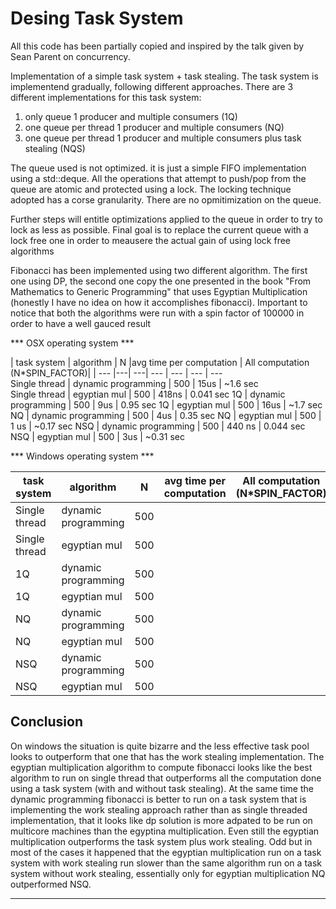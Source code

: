 Desing Task System   
===================

All this code has been partially copied and inspired by the talk given by Sean Parent on concurrency.

Implementation of a simple task system + task stealing. The task system is implementend gradually, following different approaches. 
There are 3 different implementations for this task system:
1. only queue 1 producer and multiple consumers (1Q)
2. one queue per thread 1 producer and multiple consumers (NQ)
3. one queue per thread 1 producer and multiple consumers plus task stealing (NQS)

The queue used is not optimized. it is just a simple FIFO implementation using a std::deque.
All the operations that attempt to push/pop from the queue are atomic and protected using a 
lock.
The locking technique adopted has a corse granularity. There are no opmitimization on the queue.

Further steps will entitle optimizations applied to the queue in order to try to lock as less as possible.
Final goal is to replace the current queue with a lock free one in order to meausere the actual gain of using lock free algorithms

Fibonacci has been implemented using two different algorithm. The first one using DP, the second one copy the one presented in the book "From Mathematics to Generic Programming" that uses Egyptian Multiplication (honestly I have no idea on how it accomplishes fibonacci). 
Important to notice that both the algorithms were run with a spin factor of 100000 in order to have a well gauced result

*** OSX operating system ***

| task system   | algorithm | N |avg time per computation | All computation (N*SPIN_FACTOR)|
| --- |---| ---| --- |  --- |  ---   | ---      
Single thread   |    dynamic programming   |  500 |  15us  |  ~1.6   sec   
Single thread   |    egyptian mul          |  500 | 418ns  |  0.041  sec 
 1Q             |  dynamic programming     |  500 |  9us   |  0.95   sec
 1Q             |  egyptian mul            |  500 |  16us  |  ~1.7   sec    
 NQ             |  dynamic programming     |  500 |  4us   |  0.35   sec
 NQ             | egyptian mul             |  500 |  1 us  |  ~0.17  sec
 NSQ            | dynamic programming      |  500 | 440 ns |  0.044   sec 
 NSQ            | egyptian mul             |  500 | 3us    |  ~0.31   sec 
 


*** Windows operating system ***

| task system   | algorithm | N |avg time per computation | All computation (N*SPIN_FACTOR)|
| ---           |   ---    | ---|    ---                  | ---   
Single thread   |    dynamic programming   |  500 |       |   
Single thread   |    egyptian mul          |  500 |       |         
1Q             |  dynamic programming     |  500 |        |  
1Q             |  egyptian mul            |  500 |        |
NQ             |  dynamic programming     |  500 |        |  
NQ             | egyptian mul             |  500 |        | 
NSQ            | dynamic programming      |  500 |        |     
NSQ            | egyptian mul             |  500 |        |   


Conclusion
-------------

On windows the situation is quite bizarre and the less effective task pool looks to outperform that one that has the work stealing implementation.
The egyptian multiplication algorithm to compute fibonacci looks like the best algorithm to run on single thread that outperforms all the computation done using a task system (with and without task stealing).
At the same time the dynamic programming fibonacci is better to run on a task system that is implementing the work stealing approach rather than as single threaded implementation, that it looks like dp solution is more adpated to be run on multicore machines than the egyptina multiplication.
Even still the egyptian multiplication outperforms the task system plus work stealing. Odd but in most of the cases it happened that the egyptian multiplication run on a task system with work stealing run slower than the same algorithm run on a task system without work stealing, essentially only for egyptian multiplication NQ outperformed NSQ.




----------


